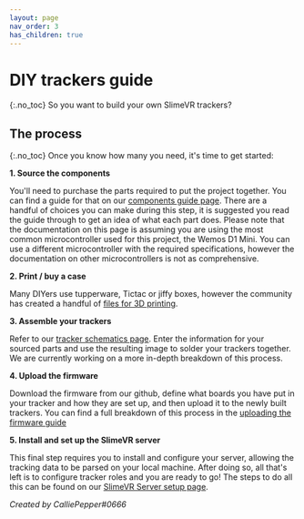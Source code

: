 ```yaml
---
layout: page
nav_order: 3
has_children: true
---
```


# DIY trackers guide
{:.no_toc}
So you want to build your own SlimeVR trackers?


## The process
{:.no_toc}
Once you know how many you need, it's time to get started:

**1. Source the components**

You'll need to purchase the parts required to put the project together. You can find a guide for that on our [components guide page](components-guide.md). There are a handful of choices you can make during this step, it is suggested you read the guide through to get an idea of what each part does. Please note that the documentation on this page is assuming you are using the most common microcontroller used for this project, the Wemos D1 Mini. You can use a different microcontroller with the required specifications, however the documentation on other microcontrollers is not as comprehensive.

**2. Print / buy a case**

Many DIYers use tupperware, Tictac or jiffy boxes, however the community has created a handful of [files for 3D printing](cases.md).

**3. Assemble your trackers**

Refer to our [tracker schematics page](tracker-schematics.md). Enter the information for your sourced parts and use the resulting image to solder your trackers together. We are currently working on a more in-depth breakdown of this process.

**4. Upload the firmware**

Download the firmware from our github, define what boards you have put in your tracker and how they are set up, and then upload it to the newly built trackers. You can find a full breakdown of this process in the [uploading the firmware guide](../firmware/updating-firmware.md)

**5. Install and set up the SlimeVR server**

This final step requires you to install and configure your server, allowing the tracking data to be parsed on your local machine. After doing so, all that's left is to configure tracker roles and you are ready to go! The steps to do all this can be found on our [SlimeVR Server setup page](../server-setup/slimevr-setup.md).

*Created by CalliePepper#0666*